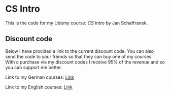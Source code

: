# CS Intro

This is the code for my Udemy course:
*CS Intro* by Jan Schaffranek.

## Discount code

Below I have provided a link to the current discount code. You can also send the code to your friends so that they can buy one of my courses.  
With a purchase via my discount codes I receive 95% of the revenue and so you can support me better.

Link to my German courses: [Link](https://github.com/franneck94/YoutubeVideos/blob/main/README.md)

Link to my English courses: [Link](https://github.com/franneck94/YoutubeVideos/blob/main/EnglishCourses.md)
